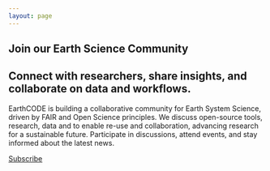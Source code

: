 ```yaml
---
layout: page
---
```


<section class="grey">

  # Join our Earth Science Community
  ## Connect with researchers, share insights, and collaborate on data and workflows. 
  EarthCODE is building a collaborative community for Earth System Science, driven by FAIR and Open Science principles. We discuss open-source tools, research, data and to enable re-use and collaboration, advancing research for a sustainable future. Participate in discussions, attend events, and stay informed about the latest news.

  <a class="VPButton cta no-icon" href="https://esacontact.esa.int/ESA_EO_OpenScience_Subscribe" target="_blank">Subscribe</a>
  </section>

